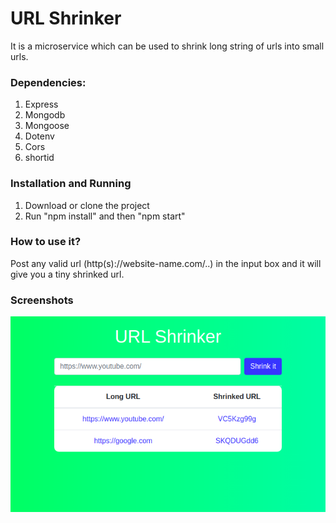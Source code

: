 # URL Shrinker

It is a microservice which can be used to shrink long string of urls into small urls.

### Dependencies:

 1. Express  
 2. Mongodb 
 3. Mongoose  
 4. Dotenv 
 5. Cors
 6. shortid
 
### Installation and Running
 1. Download or clone the project 
 2. Run "npm install" and then "npm start"
 
### How to use it?

 Post any valid url (http(s)://website-name.com/..) in the input box and it will give you a tiny shrinked url.
 
### Screenshots
<img src="screenshot.png"/>
